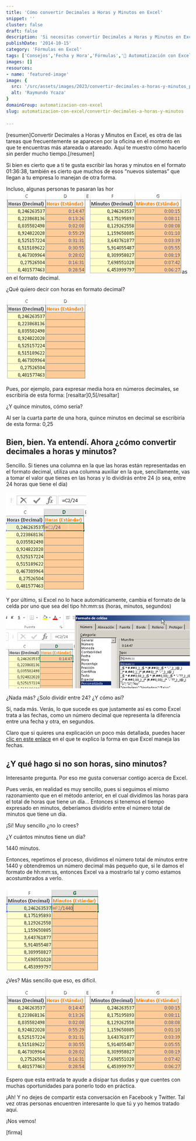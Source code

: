 ```yaml
---
title: 'Cómo convertir Decimales a Horas y Minutos en Excel'
snippet: ''
cluster: false
draft: false 
description: 'Si necesitas convertir Decimales a Horas y Minutos en Excel, en esta entrada te explico la forma de hacerlo, rápido y fácil: Directo al grano.'
publishDate: '2014-10-15'
category: 'Fórmulas en Excel'
tags: ['Consejos','Fecha y Hora','Fórmulas','🤖 Automatización con Excel']
images: []
resources: 
- name: 'featured-image'
image: {
  src: '/src/assets/images/2023/convertir-decimales-a-horas-y-minutos_portada.png',
  alt: 'Raymundo Ycaza'
}
domainGroup: automatizacion-con-excel
slug: automatizacion-con-excel/convertir-decimales-a-horas-y-minutos

---
```


\[resumen\]Convertir Decimales a Horas y Minutos en Excel, es otra de las tareas que frecuentemente se aparecen por la oficina en el momento en que te encuentras más atareada o atareado. Aquí te muestro cómo hacerlo sin perder mucho tiempo.\[/resumen\]

Si bien es cierto que a ti te gusta escribir las horas y minutos en el formato 01:36:38, también es cierto que muchos de esos “nuevos sistemas” que llegan a tu empresa lo manejan de otra forma.

Incluso, algunas personas te pasaran las hor![Cómo convertir Decimales a Horas y Minutos en Excel](images/img_5442aeda6533c.png)as en el formato decimal.

¿Qué quiero decir con horas en formato decimal?

![](images/img_5442ae1b1e6de.png)

Pues, por ejemplo, para expresar media hora en números decimales, se escribiría de esta forma: \[resaltar\]0,5\[/resaltar\]

¿Y quince minutos, cómo sería?

Al ser la cuarta parte de una hora, quince minutos en decimal se escribiría de esta forma: 0,25

## [](#bien-bien-ya-entendi-ahora-como-convertir-decimales-a-horas-y-minutos)Bien, bien. Ya entendí. Ahora ¿cómo convertir decimales a horas y minutos?

Sencillo. Si tienes una columna en la que las horas están representadas en el formato decimal, utiliza una columna auxiliar en la que, sencillamente, vas a tomar el valor que tienes en las horas y lo dividirás entre 24 (o sea, entre 24 horas que tiene el día)

![](images/img_5442ae4f1f4a5.png)

Y por último, si Excel no lo hace automáticamente, cambia el formato de la celda por uno que sea del tipo hh:mm:ss (horas, minutos, segundos)

![](images/img_5442ae6e30612.png)

¿Nada más? ¿Solo dividir entre 24? ¿Y cómo así?

Sí, nada más. Verás, lo que sucede es que justamente así es como Excel trata a las fechas, como un número decimal que representa la diferencia entre una fecha y otra, en segundos.

Claro que si quieres una explicación un poco más detallada, puedes hacer [clic en este enlace](http://raymundoycaza.com/que-son-las-fechas-para-excel/) en el que te explico la forma en que Excel maneja las fechas.

## [](#y-que-hago-si-no-son-horas-sino-minutos)¿Y qué hago si no son horas, sino minutos?

Interesante pregunta. Por eso me gusta conversar contigo acerca de Excel.

Pues verás, en realidad es muy sencillo, pues si seguimos el mismo razonamiento que en el método anterior, en el cual dividimos las horas para el total de horas que tiene un día… Entonces si tenemos el tiempo expresado en minutos, deberíamos dividirlo entre el número total de minutos que tiene un día.

¡Sí! Muy sencillo ¿no lo crees?

¿Y cuántos minutos tiene un día?

1440 minutos.

Entonces, repetimos el proceso, dividimos el número total de minutos entre 1440 y obtendremos un número decimal más pequeño que, si le damos el formato de hh:mm:ss, entonces Excel va a mostrarlo tal y como estamos acostumbrados a verlo.

![](images/img_5442aec352ee2.png)

¿Ves? Más sencillo que eso, es difícil.

![](images/img_5442aeda6533c.png)

Espero que esta entrada te ayude a disipar tus dudas y que cuentes con muchas oportunidades para ponerlo todo en práctica.

¡Ah! Y no dejes de compartir esta conversación en Facebook y Twitter. Tal vez otras personas encuentren interesante lo que tú y yo hemos tratado aquí.

¡Nos vemos!

\[firma\]
